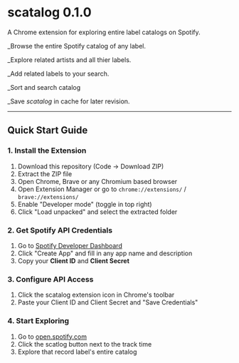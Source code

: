 # scatalog 0.1.0

A Chrome extension for exploring entire label catalogs on Spotify.


_Browse the entire Spotify catalog of any label.

_Explore related artists and all thier labels. 

_Add related labels to your search.

_Sort and search catalog

_Save *scatalog* in cache for later revision. 



_________________________________________________

##  Quick Start Guide


### 1. Install the Extension
1. Download this repository (Code → Download ZIP)
2. Extract the ZIP file
3. Open Chrome, Brave or any Chromium based browser
4. Open Extension Manager or go to `chrome://extensions/` / `brave://extensions/`
4. Enable "Developer mode" (toggle in top right)
5. Click "Load unpacked" and select the extracted folder

### 2. Get Spotify API Credentials
1. Go to [Spotify Developer Dashboard](https://developer.spotify.com/dashboard)
2. Click "Create App" and fill in any app name and description
4. Copy your **Client ID** and **Client Secret**

### 3. Configure API Access
1. Click the scatalog extension icon in Chrome's toolbar
2. Paste your Client ID and Client Secret and "Save Credentials"


### 4. Start Exploring
1. Go to [open.spotify.com](https://open.spotify.com)
2. Click the scatlog button next to the track time
3. Explore that record label's entire catalog








